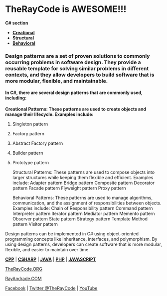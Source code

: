 # TheRayCode is AWESOME!!!
**C# section**

 * **[Creational](./Creational/README.md)**
 * **[Structural](./Structural/README.md)**
 * **[Behavioral](./Behavioral/README.md)**

### Design patterns are a set of proven solutions to commonly occurring problems in software design. They provide a reusable template for solving similar problems in different contexts, and they allow developers to build software that is more modular, flexible, and maintainable.

#### In C#, there are several design patterns that are commonly used, including:

**Creational Patterns: These patterns are used to create objects and manage their lifecycle. Examples include:**
1. Singleton pattern
2. Factory pattern
3. Abstract Factory pattern
4. Builder pattern
5. Prototype pattern

    Structural Patterns: These patterns are used to compose objects into larger structures while keeping them flexible and efficient. Examples include:
        Adapter pattern
        Bridge pattern
        Composite pattern
        Decorator pattern
        Facade pattern
        Flyweight pattern
        Proxy pattern

    Behavioral Patterns: These patterns are used to manage algorithms, communication, and the assignment of responsibilities between objects. Examples include:
        Chain of Responsibility pattern
        Command pattern
        Interpreter pattern
        Iterator pattern
        Mediator pattern
        Memento pattern
        Observer pattern
        State pattern
        Strategy pattern
        Template Method pattern
        Visitor pattern

Design patterns can be implemented in C# using object-oriented programming concepts like inheritance, interfaces, and polymorphism. By using design patterns, developers can create software that is more modular, flexible, and easier to maintain over time.



**[CPP](../CPP/README.md)** | **[CSHARP](../Csharp/README.md)** | **[JAVA](../Java/README.md)**  | **[PHP](../PHP/README.md)** | **[JAVASCRIPT](../JavaScript/README.md)** 

[TheRayCode.ORG](https://www.TheRayCode.ORG)

[RayAndrade.COM](https://www.RayAndrade.com)

[Facebook](https://www.facebook.com/TheRayCode/) | [Twitter @TheRayCode](https://www.twitter.com/TheRayCode/) | [YouTube](https://www.youtube.com/AndradeRay/)
